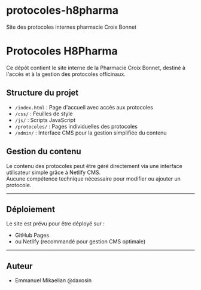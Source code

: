 # protocoles-h8pharma
Site des protocoles internes pharmacie Croix Bonnet
# Protocoles H8Pharma

Ce dépôt contient le site interne de la Pharmacie Croix Bonnet, destiné à l'accès et à la gestion des protocoles officinaux.

## Structure du projet

- `/index.html` : Page d'accueil avec accès aux protocoles
- `/css/` : Feuilles de style
- `/js/` : Scripts JavaScript
- `/protocoles/` : Pages individuelles des protocoles
- `/admin/` : Interface CMS pour la gestion simplifiée du contenu

## Gestion du contenu

Le contenu des protocoles peut être géré directement via une interface utilisateur simple grâce à Netlify CMS.  
Aucune compétence technique nécessaire pour modifier ou ajouter un protocole.

---

## Déploiement

Le site est prévu pour être déployé sur :
- GitHub Pages
- ou Netlify (recommandé pour gestion CMS optimale)

---

## Auteur

- Emmanuel Mikaelian
@daxosin
